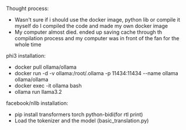 Thought process:
- Wasn't sure if i should use the docker image, python lib or compile it myself do I compiled the code and made my own docker image
- My computer almost died. ended up saving cache through th compilation process and my computer was in front of the fan for the whole time


phi3 installation:
- docker pull ollama/ollama
- docker run -d -v ollama:/root/.ollama -p 11434:11434 --name ollama ollama/ollama
- docker exec -it ollama bash
- ollama run llama3.2

facebook/nllb installation:
- pip install transformers torch python-bidi(for rtl print)
- Load the tokenizer and the model (basic_translation.py)
